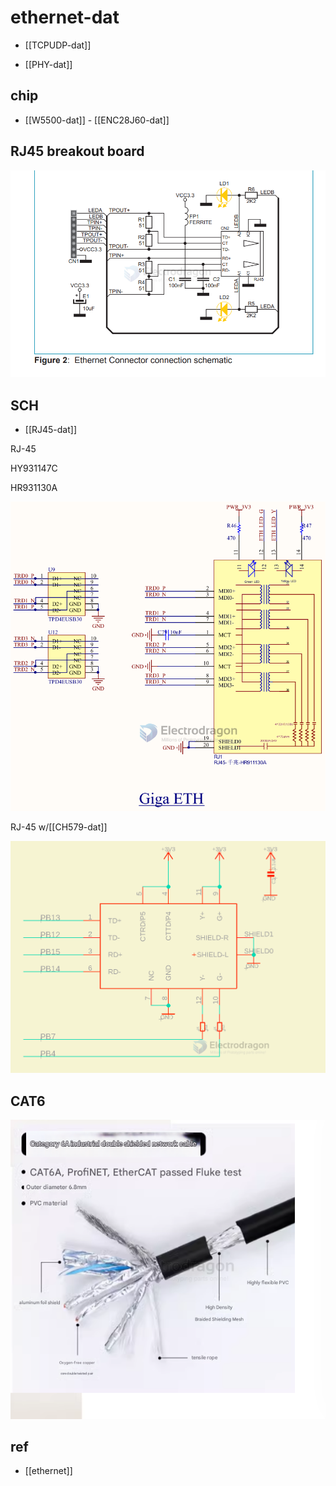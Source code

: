 
# ethernet-dat 

- [[TCPUDP-dat]]

- [[PHY-dat]]


## chip 

- [[W5500-dat]] - [[ENC28J60-dat]]



## RJ45 breakout board 

![](2025-04-25-04-49-35.png)

## SCH 

- [[RJ45-dat]]

RJ-45

HY931147C

HR931130A

![](2023-11-30-15-43-51.png)


RJ-45 w/[[CH579-dat]]

![](2024-03-22-17-34-40.png)

## CAT6

![](2025-04-25-02-07-43.png)


## ref 

- [[ethernet]]